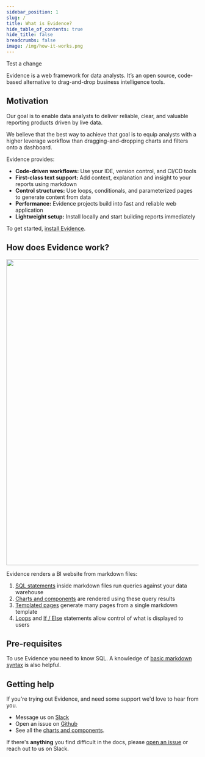 ```yaml
---
sidebar_position: 1
slug: /
title: What is Evidence?
hide_table_of_contents: true
hide_title: false
breadcrumbs: false
image: /img/how-it-works.png
---
```


Test a change

Evidence is a web framework for data analysts. It’s an open source, code-based alternative to drag-and-drop business intelligence tools.

## Motivation

Our goal is to enable data analysts to deliver reliable, clear, and valuable reporting products driven by live data.

We believe that the best way to achieve that goal is to equip analysts with a higher leverage workflow than dragging-and-dropping charts and filters onto a dashboard.

Evidence provides:

- **Code-driven workflows:** Use your IDE, version control, and CI/CD tools
- **First-class text support:** Add context, explanation and insight to your reports using markdown
- **Control structures:** Use loops, conditionals, and parameterized pages to generate content from data
- **Performance:** Evidence projects build into fast and reliable web application
- **Lightweight setup:** Install locally and start building reports immediately

To get started, [install Evidence](/getting-started/install-evidence).

## How does Evidence work?

<img src='/img/how-it-works.png' width="800px"/>

Evidence renders a BI website from markdown files:

1. [SQL statements](core-concepts/queries) inside markdown files run queries against your data warehouse
1. [Charts and components](core-concepts/components) are rendered using these query results
1. [Templated pages](core-concepts/templated-pages) generate many pages from a single markdown template
1. [Loops](core-concepts/loops) and [If / Else](core-concepts/if-else) statements allow control of what is displayed to users

## Pre-requisites

To use Evidence you need to know SQL. A knowledge of [basic markdown syntax](markdown) is also helpful.

## Getting help

If you're trying out Evidence, and need some support we'd love to hear from you.

- Message us on <a href='https://join.slack.com/t/evidencedev/shared_invite/zt-uda6wp6a-hP6Qyz0LUOddwpXW5qG03Q' target="_blank">Slack</a>
- Open an issue on <a href='https://github.com/evidence-dev/evidence' target="_blank">Github</a>
- See all the <a href="https://docs.evidence.dev/components/all-components" target="_blank">charts and components</a>.

If there's **anything** you find difficult in the docs, please [open an issue](https://github.com/evidence-dev/evidence/issues/new/choose) or reach out to us on Slack.
